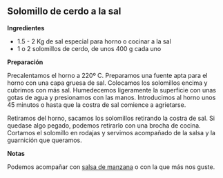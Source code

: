 ## Solomillo de cerdo a la sal

**Ingredientes**

- 1.5 - 2 Kg de sal especial para horno o cocinar a la sal
- 1 o 2 solomillos de cerdo, de unos 400 g cada uno

**Preparación**

Precalentamos el horno a 220º C. Preparamos una fuente apta para el horno con una capa gruesa de sal. Colocamos los solomillos encima y cubrimos con más sal. Humedecemos ligeramente la superficie con unas gotas de agua y presionamos con las manos. Introducimos al horno unos 45 minutos o hasta que la costra de sal comience a agrietarse.

Retiramos del horno, sacamos los solomillos retirando la costra de sal. Si quedase algo pegado, podemos retirarlo con una brocha de cocina. Cortamos el solomillo en rodajas y servimos acompañado de la salsa y la guarnición que queramos.

**Notas**

Podemos acompañar con [salsa de manzana](../auxiliares/salsa-de-manzana.md) o con la que más nos guste.
